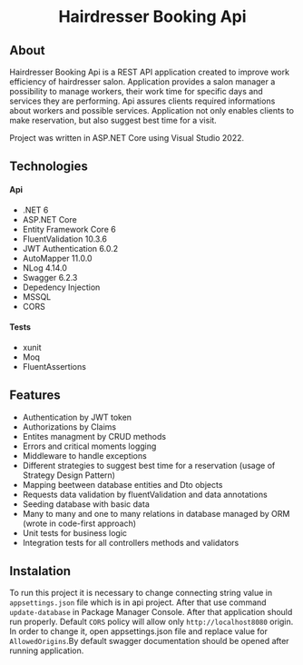 # <p align="middle"> Hairdresser Booking Api
## About
 Hairdresser Booking Api is a REST API application created to improve work efficiency of hairdresser salon. Application provides a salon manager a possibility to manage workers, their work time for specific days and services they are performing. Api assures clients required informations about workers and possible services. Application not only enables clients to make reservation, but also suggest best time for a visit. 
  
  Project was written in ASP.NET Core using Visual Studio 2022.
 
  
## Technologies
  #### Api
  * .NET 6
  * ASP.NET Core
  * Entity Framework Core 6
  * FluentValidation 10.3.6
  * JWT Authentication 6.0.2
  * AutoMapper 11.0.0
  * NLog 4.14.0
  * Swagger 6.2.3
  * Depedency Injection
  * MSSQL
  * CORS
  
  #### Tests
  * xunit
  * Moq
  * FluentAssertions
  
  
## Features
  * Authentication by JWT token
  * Authorizations by Claims
  * Entites managment by CRUD methods
  * Errors and critical moments logging
  * Middleware to handle exceptions
  * Different strategies to suggest best time for a reservation (usage of Strategy Design Pattern)
  * Mapping beetween database entities and Dto objects
  * Requests data validation by fluentValidation and data annotations
  * Seeding database with basic data
  * Many to many and one to many relations in database managed by ORM (wrote in code-first approach)
  * Unit tests for business logic
  * Integration tests for all controllers methods and validators
  
 ## Instalation
  To run this project it is necessary to change connecting string value in `appsettings.json` file which is in api project. After that use command `update-database` in Package Manager Console. After that application should run properly. Default `CORS` policy will allow only `http://localhost8080` origin. In order to change it, open appsettings.json file and replace value for `AllowedOrigins`.By default swagger documentation should be opened after running application.
